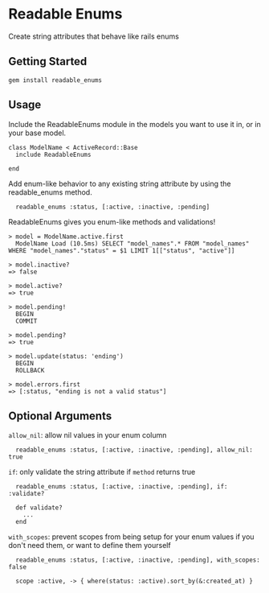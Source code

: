 # Readable Enums

Create string attributes that behave like rails enums

## Getting Started

```
gem install readable_enums
```


## Usage

Include the ReadableEnums module in the models you want to use it in, or in your base model.

```
class ModelName < ActiveRecord::Base
  include ReadableEnums

end
```

Add enum-like behavior to any existing string attribute by using the readable_enums method.

```
  readable_enums :status, [:active, :inactive, :pending]
```

ReadableEnums gives you enum-like methods and validations!

```
> model = ModelName.active.first
  ModelName Load (10.5ms) SELECT "model_names".* FROM "model_names" WHERE "model_names"."status" = $1 LIMIT 1[["status", "active"]]

> model.inactive?
=> false

> model.active?
=> true

> model.pending!
  BEGIN
  COMMIT

> model.pending?
=> true

> model.update(status: 'ending')
  BEGIN
  ROLLBACK

> model.errors.first
=> [:status, "ending is not a valid status"]
```


## Optional Arguments

`allow_nil`: allow nil values in your enum column

```
  readable_enums :status, [:active, :inactive, :pending], allow_nil: true
```

`if`: only validate the string attribute if `method` returns true

```
  readable_enums :status, [:active, :inactive, :pending], if: :validate?

  def validate?
    ...
  end
```

`with_scopes`: prevent scopes from being setup for your enum values if you don't need them, or want to define them yourself

```
  readable_enums :status, [:active, :inactive, :pending], with_scopes: false

  scope :active, -> { where(status: :active).sort_by(&:created_at) }
```
